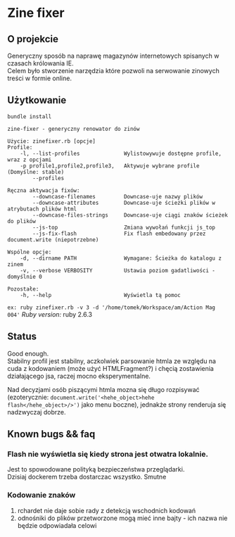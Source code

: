 # Zine fixer
## O projekcie
Generyczny sposób na naprawę magazynów internetowych spisanych w czasach królowania IE.  
Celem było stworzenie narzędzia które pozwoli na serwowanie zinowych treści w formie online.
## Użytkowanie
```
bundle install
```
```
zine-fixer - generyczny renowator do zinów

Użycie: zinefixer.rb [opcje]
Profile:
    -l, --list-profiles              Wylistowywuje dostępne profile, wraz z opcjami
    -p profile1,profile2,profile3,   Aktywuje wybrane profile (Domyślne: stable)
        --profiles

Ręczna aktywacja fixów:
        --downcase-filenames         Downcase-uje nazwy plików
        --downcase-attributes        Downcase-uje ścieżki plików w atrybutach plików html
        --downcase-files-strings     Downcase-uje ciągi znaków ścieżek do plików
        --js-top                     Zmiana wywołań funkcji js_top
        --js-fix-flash               Fix flash embedowany przez document.write (niepotrzebne)

Wspólne opcje:
    -d, --dirname PATH               Wymagane: Ścieżka do katalogu z zinem
    -v, --verbose VERBOSITY          Ustawia poziom gadatliwości - domyślnie 0

Pozostałe:
    -h, --help                       Wyświetla tą pomoc
```
`ex: ruby zinefixer.rb -v 3 -d '/home/tomek/Workspace/am/Action Mag 004'`
*Ruby version:* ruby 2.6.3
## Status
Good enough.  
Stabilny profil jest stabilny, aczkolwiek parsowanie htmla ze względu na cuda z kodowaniem (może użyć HTMLFragment?) i chęcią zostawienia działającego jsa, raczej mocno eksperymentalne.  

Nad decyzjami osób piszącymi htmla mozna się długo rozpisywać (ezoterycznie: `document.write('<hehe_object>hehe flash</hehe_object>/>')` jako menu boczne), jednakże strony renderuja się nadzwyczaj dobrze.  

## Known bugs && faq
### Flash nie wyświetla się kiedy strona jest otwatra lokalnie.
Jest to spowodowane polityką bezpieczeństwa przeglądarki.  
Dzisiaj dockerem trzeba dostarczac wszystko. Smutne
### Kodowanie znaków
1. rchardet nie daje sobie rady z detekcją wschodnich kodowań
2. odnośniki do plików przetworzone mogą mieć inne bajty - ich nazwa nie będzie odpowiadała celowi
